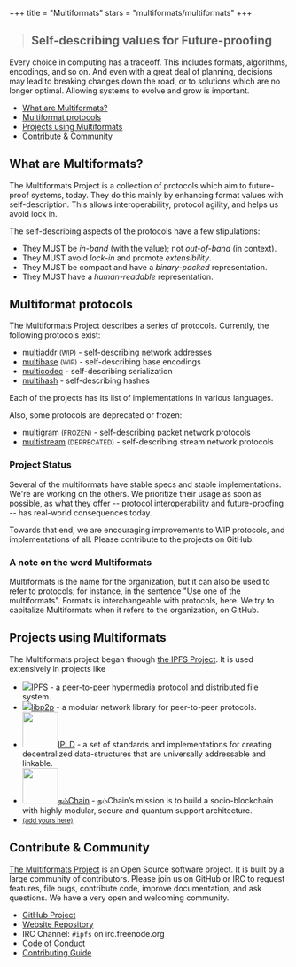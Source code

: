 +++
title = "Multiformats"
stars = "multiformats/multiformats"
+++
> ## Self-describing values for Future-proofing

Every choice in computing has a tradeoff. This includes formats, algorithms, encodings, and so on. And even with a great deal of planning, decisions may lead to breaking changes down the road, or to solutions which are no longer optimal. Allowing systems to evolve and grow is important.

- [What are Multiformats?](#what-are-multiformats)
- [Multiformat protocols](#multiformat-protocols)
- [Projects using Multiformats](#projects-using-multiformats)
- [Contribute & Community](#contribute--community)

## What are Multiformats?

The Multiformats Project is a collection of protocols which aim to future-proof systems, today. They do this mainly by enhancing format values with self-description. This allows interoperability, protocol agility, and helps us avoid lock in.

The self-describing aspects of the protocols have a few stipulations:

- They MUST be _in-band_ (with the value); not _out-of-band_ (in context).
- They MUST avoid _lock-in_ and promote _extensibility_.
- They MUST be compact and have a _binary-packed_ representation.
- They MUST have a _human-readable_ representation.


## Multiformat protocols

The Multiformats Project describes a series of protocols. Currently, the following protocols exist:

- [multiaddr](./multiaddr)  <small>(WIP)</small> - self-describing <span class="mfc mfc-multiaddr">network addresses</span>
- [multibase](https://github.com/multiformats/multibase)  <small>(WIP)</small> - self-describing <span class="mfc mfc-multibase">base encodings</span>
- [multicodec](https://github.com/multiformats/multicodec) - self-describing <span class="mfc mfc-multicodec">serialization</span>
- [multihash](./multihash) - self-describing <span class="mfc mfc-multihash">hashes</span>

<!--
- [multikey](https://github.com/ipfs/specs/issues/58) <small>(WIP)</small> - self-describing <span class="mfc mfc-multikey">keys and proofs</span>
 -->

Each of the projects has its list of implementations in various languages.

Also, some protocols are deprecated or frozen:

- [multigram](https://github.com/multiformats/multigram) <small>(FROZEN)</small> - self-describing <span class="mfc mfc-multigram">packet network protocols</span>
- [multistream](https://github.com/multiformats/multistream) <small>(DEPRECATED)</small> - self-describing <span class="mfc mfc-multistream">stream network protocols</span>

### Project Status

Several of the multiformats have stable specs and stable implementations. We're are working on the others. We prioritize their usage as soon as possible, as what they offer -- protocol interoperability and future-proofing -- has real-world consequences today.

Towards that end, we are encouraging improvements to WIP protocols, and implementations of all. Please contribute to the projects on GitHub.


### A note on the word Multiformats

Multiformats is the name for the organization, but it can also be used to refer to protocols; for instance, in the sentence "Use one of the multiformats". Formats is interchangeable with protocols, here. We try to capitalize Multiformats when it refers to the organization, on GitHub.

## Projects using Multiformats

The Multiformats project began through [the IPFS Project](https://ipfs.io). It is used extensively in projects like

<ul class="project-list">
	<li>
		<a href="https://ipfs.io">
		<img src="projects/ipfs.png" />IPFS</a>
		- a peer-to-peer hypermedia protocol and distributed file system.
	</li>
	<li>
		<a href="https://github.com/libp2p/libp2p">
		<img src="projects/libp2p.png" />libp2p</a>
		- a modular network library for peer-to-peer protocols.
	</li>
	<li>
		<a href="https://github.com/ipld/ipld">
		<img height="64px" src="https://ipld.io/img/ipld-logo.png" />IPLD</a>
		- a set of standards and implementations for creating decentralized data-structures that are universally addressable and linkable.
	</li>
	<li>
		<a href="https://github.com/NamChain-Open-Initiative-Research-Lab/NamChain">
		<img height="64px" src="https://1.bp.blogspot.com/-0SArWfduw68/XkxV8EmBBcI/AAAAAAAAABw/h9aWSWbm0J4kilgn3xddzQ3PdoP-e3RZgCLcBGAsYHQ/s1600/SAVE_20200127_132431.jpg" />நம்Chain</a>
		- நம்Chain’s mission is to build a socio-blockchain with highly modular, secure and quantum support architecture. 
	</li>
	<li>
		<small><a href="https://github.com/multiformats/website/blob/master/content/index.md">(add yours here)</a></small>
	</li>
</ul>

## Contribute & Community

<a href="/">The Multiformats Project</a> is an Open Source software project. It is built by a large community of contributors. Please join us on GitHub or IRC to request features, file bugs, contribute code, improve documentation, and ask questions. We have a very open and welcoming community.

- [GitHub Project](https://github.com/multiformats/multiformats)
- [Website Repository](https://github.com/multiformats/website)
- IRC Channel: `#ipfs` on irc.freenode.org
- [Code of Conduct](https://github.com/ipfs/community/blob/master/code-of-conduct.md)
- [Contributing Guide](https://github.com/multiformats/multiformats/blob/master/contributing.md)